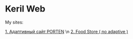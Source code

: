 # Keril Web
My sites:

[1. Адаптивный сайт PORTEN](https://kerildoter.github.io/PORTEN/ "PORTEN") \n
[2. Food Store ( no adaptive )](https://kerildoter.github.io/foodstore/ "Food Store")
